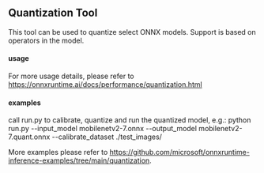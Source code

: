 ## Quantization Tool


This tool can be used to quantize select ONNX models. Support is based on operators in the model. 


#### usage
For more usage details, please refer to https://onnxruntime.ai/docs/performance/quantization.html 


#### examples
call run.py to calibrate, quantize and run the quantized model, e.g.:
python run.py --input_model mobilenetv2-7.onnx --output_model mobilenetv2-7.quant.onnx --calibrate_dataset ./test_images/

More examples please refer to https://github.com/microsoft/onnxruntime-inference-examples/tree/main/quantization.


